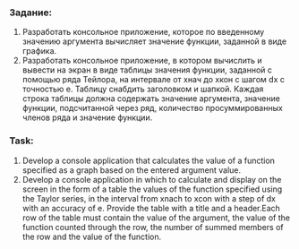 ### Задание:
1. Разработать консольное приложение, которое по введенному значению аргумента вычисляет значение функции, заданной в виде графика. 
2. Разработать консольное приложение, в котором вычислить и вывести на экран в виде таблицы значения функции, заданной с помощью ряда Тейлора, на интервале от xнач до xкон с шагом dx с точностью e. Таблицу снабдить заголовком и шапкой. Каждая строка таблицы должна содержать значение аргумента, значение функции, подсчитанной через ряд, количество просуммированных членов ряда и значение функции.

### Task:
1. Develop a console application that calculates the value of a function specified as a graph based on the entered argument value.
2. Develop a console application in which to calculate and display on the screen in the form of a table the values of the function specified using the Taylor series, in the interval from xnach to xcon with a step of dx with an accuracy of e. Provide the table with a title and a header.Each row of the table must contain the value of the argument, the value of the function counted through the row, the number of summed members of the row and the value of the function.

